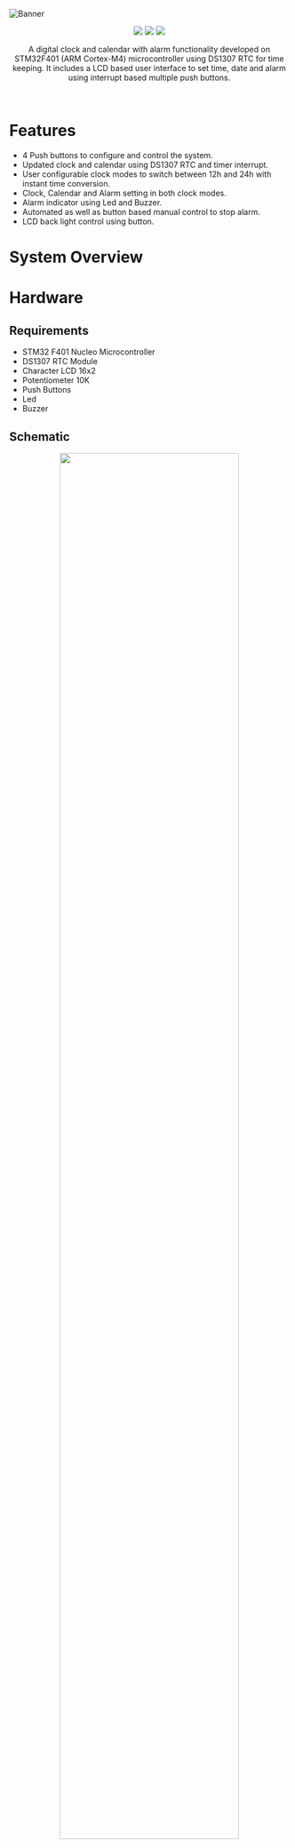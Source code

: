 
![Banner](https://github.com/parikshitpagare/digital-clock-rtc/assets/80714882/52aac55b-3805-4f54-a024-a568591d1c7f)

<p align="center">
   <img src="https://img.shields.io/badge/STM32F401-03234B?style=for-the-badge&logo=stmicroelectronics&logoColor=white" >
   <img src="https://img.shields.io/badge/-CORTEX M4-0091BD?style=for-the-badge&logo=Arm&logoColor=white">
   <img src="https://img.shields.io/badge/LICENSE-MIT-green?style=for-the-badge" >
</p>

<p align="center">
A digital clock and calendar with alarm functionality developed on STM32F401 (ARM Cortex-M4) microcontroller using DS1307 RTC for time keeping. It includes a LCD based user interface to set time, date and alarm using interrupt based multiple push buttons.
</p>

<br>

# Features

- 4 Push buttons to configure and control the system.
- Updated clock and calendar using DS1307 RTC and timer interrupt.
- User configurable clock modes to switch between 12h and 24h with instant time conversion.
- Clock, Calendar and Alarm setting in both clock modes.
- Alarm indicator using Led and Buzzer.
- Automated as well as button based manual control to stop alarm.
- LCD back light control using button.

# System Overview

# Hardware

## Requirements

- STM32 F401 Nucleo Microcontroller
- DS1307 RTC Module
- Character LCD 16x2
- Potentiometer 10K
- Push Buttons
- Led
- Buzzer

## Schematic

<p align="center">
	<img src="Docs/schematic_digital_clock_rtc.png" width="80%" height="80%">
</p>

# Software

To program the STM32F401xx microcontroller **STM32Cube IDE** is used without using the auto generated code. The purpose of using the CubeMX software is to generate the required HAL peripheral drivers for this application. The rest of the code is written manually.

In this application following Peripheral Drivers are used,

<table>
  <tr>
    <th>HAL Drivers</th>
    <th>Description</th>
  </tr>
  <tr>
    <td>stm32f4xx_hal_rcc</td>
    <td>Implement the HSI clock and reset the peripherals.</td>
  </tr>
  <tr>
    <td>stm32f4xx_hal_gpio</td>
    <td>Implement GPIO related features for external components.</td>
  </tr>
  <tr>
    <td>stm32f4xx_hal_i2c</td>
    <td>Implement I2C protocol for DS1307 RTC.</td>
  </tr>
    <tr>
    <td>stm32f4xx_hal_timer</td>
    <td>Implement timer interrupt to fetch current time and date.</td>
  </tr>
</table>

<br>

The external components are integrated with the microcontroller by developing the required device drivers.

<table>
  <tr>
    <th>Device Drivers</th>
    <th>Description</th>
  </tr>
  <tr>
    <td>rtc_ds1307</td>
    <td>Implement I2C communication between RTC and STM32 .</td>
  </tr>
  <tr>
    <td>lcd</td>
    <td>Integrate LCD with STM32.</td>
  </tr>
  <tr>
    <td>push_buttons</td>
    <td>Implement GPIO interrupts for controlling the system.</td>
  </tr>
    <tr>
    <td>led</td>
    <td>Integrate LED for alarm functionality.</td>
  </tr>
  </tr>
    <tr>
    <td>buzzer</td>
    <td>Integrate Buzzer for alarm functionality.</td>
  </tr>
</table>

<br>

# Implementation

## Push Buttons Implementation

The system is controlled and configured using 4 push buttons each of them having different functionality.

### Button 1: RTC Configure Button

- This button is used to toggle between different user interfaces on LCD to set the clock, calendar and alarm. 
- When the setting is completed the button returns back the main interface on LCD.

### Button 2: Clock Mode Button

#### Primary Function
- Toggle the clock mode mode between 12h and 24h formats.

#### Secondary Function

- Set am/pm status of clock & alarm in 12hr clock mode.
- Set the day of the week.

### Button 3: Alarm Control Button

#### Primary Function
- Stop the alarm when ringing.
- Enable/ Disable alarm (Alarm will not ring when disabled).

#### Secondary Function

- Set the hours value of the clock & alarm.
- Set the date of calendar.

### Button 4: LCD Backlight control

#### Primary Function
- Enable/ Disable backlight of the LCD.

#### Secondary Function

- Set the minutes value of the clock & alarm.
- Set the month of calendar.

## LCD Display Implementation

### Main Interface

The main interface displays following characteristics,

- Clock mode which displays either **'24h>'** in 24h format or **'am/pm'** in 12h format.
- Ticking time in **'hh:mm:ss'** format.
- Calendar in **'day dd/mm'** format.
- Alarm enable/disable indicator which displays **'AL>'** when enabled.

### Secondary Interfaces

#### Set Clock

- This interface enables the user to set the hours and mins value.
- If the clock mode is 12h then there is an option to toggle between am/pm.

#### Set Calendar

- This interface enables the user to set the day, date and week.

#### Set Alarm

- This interface enables the user to set the hours and mins value.
- If the clock mode is 12h then there is an option to toggle between am/pm.
- It remembers the previous set values enabling the user to know the exact time the alarm is set on.

## Alarm Implementation

- To indicate the alarm, a buzzer and led is integrated which toggles on and off every second until the alarm stops.
- The alarm will stop automatically after 30sec or it can be stopped manually by using the dedicated push button.

# Working 

## DS1307 RTC For Time Keeping

The most important part of the clock is keep track of the time and date once the they are set by the user. 

For this purpose an external RTC module DS1307 is integrated with the microcontroller using Inter-Integrated Circuit (I2C) communication protocol. 

I2C operates in 2 modes – Master mode and Slave Mode. In this application, STM32F401 acts as the master and DS1307 is the slave.The slave and master are connected using SDA and SCL lines where,

- SDA (Serial Data) : Used to read from and write to the required addresses of the DS1307 RTC module.
- SCL (Serial Clock) : Carries the clock signal based on which data transfer takes place.

<br>

This project makes use of STM32 HAL I2C drivers for I2C implementation. The API's used are as follows,

<table>
  <tr>
    <th>HAL API</th>
    <th>Description</th>
  </tr>
  <tr>
    <td>HAL_I2C_Mem_Write</td>
    <td> Write 1 byte data to a particular address of the RTC.</td>
  </tr>
  <tr>
    <td>HAL_I2C_Mem_Read</td>
    <td>Read 1 byte data from a the particular address of the RTC</td>
</table>

<br>

A driver for the RTC module is developed to expose following different API's for easy implementation by the user,

<table>
  <tr>
    <th>Driver API </th>
    <th>Description</th>
  </tr>
  <tr>
    <td>rtc_ds1307_init</td>
    <td>Initialize the RTC module.</td>
  </tr>
  <tr>
    <td>rtc_ds1307_set_time</td>
    <td> Set the time and clock mode (12h/24h).</td>
  </tr>
   <tr>
    <td>rtc_ds1307_get_time</td>
    <td>Get the current time and clock mode (12h/24h)..</td>
  </tr>
   <tr>
    <td>rtc_ds1307_set_cal</td>
    <td>Set the day, date, month and year.</td>
  </tr>
   <tr>
    <td>rtc_ds1307_get_cal</td>
    <td>Get the curren day, date, month and year.</td>
  </tr>
</table>

The current time and date are fetched from RTC using timer interrupt which triggers every 1 sec.

## LCD Integration

A driver for the LCD Display is developed according to the datasheet to expose following different API's for easy implementation by the user,

<table>
  <tr>
    <th>Driver API </th>
    <th>Description</th>
  </tr>
  <tr>
    <td>lcd_init</td>
    <td>Initialize the LCD display.</td>
  </tr>
  <tr>
    <td>lcd_send_command</td>
    <td> Send instructions to the LCD according to the datasheet.</td>
  </tr>
   <tr>
    <td>lcd_send_data</td>
    <td>Send data to the LCD.</td>
  </tr>
   <tr>
    <td>lcd_print_string</td>
    <td>Display characters/strings on LCD .</td>
  </tr>
   <tr>
    <td>lcd_ctrl_backlight</td>
    <td>Control LCD backlight.</td>
  </tr>
</table>

<br>

The following LCD command API's are exposed to the user,

<table>
  <tr>
    <th>LCD Command API </th>
    <th>Description</th>
  </tr>
  <tr>
    <td>lcd_display_clear</td>
    <td>Clear the display.</td>
  </tr>
  <tr>
    <td>lcd_display_return_home</td>
    <td>Shift display to original position.</td>
  </tr>
   <tr>
    <td>lcd_entry_mode_set</td>
    <td>Sets cursor move direction and specifies display shift.</td>
  </tr>
   <tr>
    <td>lcd_display_on</td>
    <td>Set the dsiplay to be on.</td>
  </tr>
   <tr>
    <td>lcd_display_off</td>
    <td>Set the display to be off.</td>
  </tr>
  </tr>
   <tr>
    <td>lcd_display_on_cursor_on</td>
    <td>Set the cursor to be on.</td>
  </tr>
  </tr>
   <tr>
    <td>lcd_display_on_cursor_off</td>
    <td>Set the cursor to be off.</td>
  </tr>
  </tr>
   <tr>
    <td>lcd_display_on_blink_on</td>
    <td>Set the blink to be on.</td>
  </tr>
  </tr>
   <tr>
    <td>lcd_display_on_blink_off</td>
    <td>Set the blink to be off.</td>
  </tr>
  </tr>
   <tr>
    <td>lcd_function_set</td>
    <td> Sets interface data length, number of display lines and character font.
</td>
  </tr>
  </tr>
   <tr>
    <td>lcd_set_cursor</td>
    <td>Sets the cursor position to particular row and column.</td>
  </tr>
</table>


## External Interrupt Based Push Button System

To configure the different parameters like clock, calendar and alarm push buttons are implemented using the EXTI (External Interrupts) for faster and accurate response.

Since the timer interrupt executes every sec, it is required to get instant response from the button which cannot be done by simple polling mechanism. 

The interrupt based system works accurately with almost no delay giving instant response when the button is pressed.

## Creator

**Parikshit Pagare**

<a href="https://linkedin.com/in/parikshitpagare"><img src="https://img.shields.io/badge/Linkedin-0A66C2?style=for-the-badge&logo=linkedin&logoColor=white.svg"/></a>
<a href="https://youtube.com/@parikshitpagare"><img src="https://img.shields.io/badge/YouTube-FF0000?style=for-the-badge&logo=YouTube&logoColor=white.svg"/></a>
<a href="https://www.reddit.com/user/parikshitpagare"><img src="https://img.shields.io/badge/Reddit-DBDBDB?style=for-the-badge&logo=reddit&logoColor=white.svg"/></a>